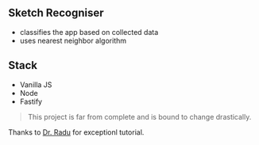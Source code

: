 ## Sketch Recogniser

- classifies the app based on collected data
- uses nearest neighbor algorithm

## Stack

- Vanilla JS
- Node
- Fastify

> This project is far from complete and is bound to change drastically.

Thanks to [Dr. Radu](https://github.com/gniziemazity) for exceptionl tutorial.
